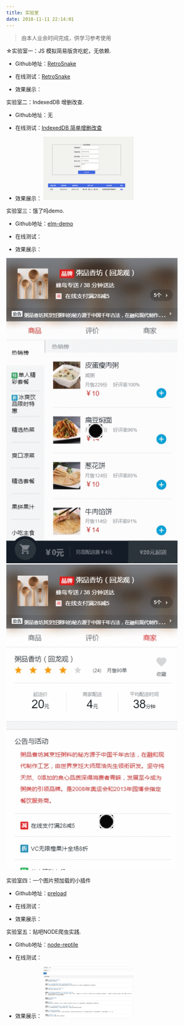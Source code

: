 ```yaml
---
title: 实验室
date: 2018-11-11 22:14:01
---
```


>由本人业余时间完成，供学习参考使用

☆实验室一：JS 模拟简易版贪吃蛇，无依赖.

- Github地址：[RetroSnake](https://github.com/okaychen/RetroSnake)

- 在线测试：[RetroSnake](http://www.chenqaq.com/lab/RetroSnake/index.html)

- 效果展示：
<fancybox><img style="width:50%;margin:0;" src="http://www.chenqaq.com/assets/images/4tjOY7QXHK.gif" alt=""/></fancybox>

实验室二：IndexedDB 增删改查.

- Github地址：无

- 在线测试：[IndexedDB 简单增删改查](http://www.chenqaq.com/lab/IndexedDB/index.html)

- 效果展示：
<fancybox><img style="width:50%;margin:0;" src="../assets/photos/IndexDB.png" alt=""/></fancybox>

实验室三：饿了吗demo.

- Github地址：[elm-demo](https://github.com/okaychen/elm)

- 在线测试：

- 效果展示：
<fancybox style="justify-content: left;">
<img style="width:90%;margin:0;" src="../assets/photos/elm.gif" alt=""/>
<img style="width:90%;margin:0;" src="../assets/photos/elm_seller.gif" alt=""/>
</fancybox>

实验室四：一个图片预加载的小插件

- Github地址：[preload](https://github.com/okaychen/preload)

- 在线测试：

- 效果展示：

实验室五：贴吧NODE爬虫实践.

- Github地址：[node-reptile](https://github.com/okaychen/NetworkMonitoring)

- 在线测试：

- 效果展示：
<fancybox><img style="width:50%;margin:0;" src="../assets/photos/node_reptile.png" alt=""/></fancybox>